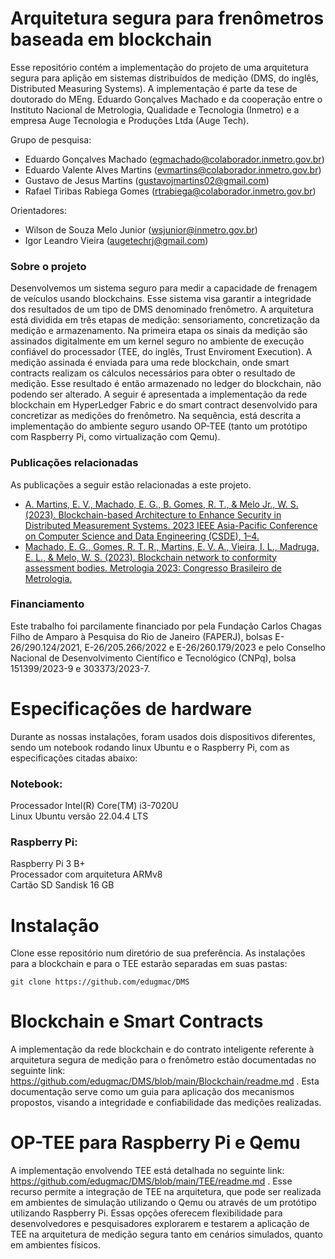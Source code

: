 # Arquitetura segura para frenômetros baseada em blockchain
Esse repositório contém a implementação do projeto de uma arquitetura segura para aplição em sistemas distribuídos de medição (DMS, do inglês, Distributed Measuring Systems). A implementação é parte da tese de doutorado do MEng. Eduardo Gonçalves Machado e da cooperação entre o Instituto Nacional de Metrologia, Qualidade e Tecnologia (Inmetro) e a empresa Auge Tecnologia e Produções Ltda (Auge Tech).

Grupo de pesquisa:
* Eduardo Gonçalves Machado (egmachado@colaborador.inmetro.gov.br)
* Eduardo Valente Alves Martins (evmartins@colaborador.inmetro.gov.br)
* Gustavo de Jesus Martins (gustavojmartins02@gmail.com)
* Rafael Tiribas Rabiega Gomes (rtrabiega@colaborador.inmetro.gov.br)

Orientadores:
* Wilson de Souza Melo Junior (wsjunior@inmetro.gov.br)
* Igor Leandro Vieira (augetechrj@gmail.com)

### Sobre o projeto
Desenvolvemos um sistema seguro para medir a capacidade de frenagem de veículos usando blockchains. Esse sistema visa garantir a integridade dos resultados de um tipo de DMS denominado frenômetro. A arquitetura está dividida em três etapas de medição: sensoriamento, concretização da medição e armazenamento. Na primeira etapa os sinais da medição são assinados digitalmente em um kernel seguro no ambiente de execução confiável do processador (TEE, do inglês, Trust Enviroment Execution). A medição assinada é enviada para uma rede blockchain, onde smart contracts realizam os cálculos necessários para obter o resultado de medição. Esse resultado é então armazenado no ledger do blockchain, não podendo ser alterado. A seguir é apresentada a implementação da rede blockchain em HyperLedger Fabric e do smart contract desenvolvido para concretizar as medições do frenômetro. Na sequência, está descrita a implementação do ambiente seguro usando OP-TEE (tanto um protótipo com Raspberry Pi, como virtualização com Qemu).

### Publicações relacionadas
As publicações a seguir estão relacionadas a este projeto.

* [A. Martins, E. V., Machado, E. G., B. Gomes, R. T., & Melo Jr., W. S. (2023). Blockchain-based Architecture to Enhance Security in Distributed Measurement Systems. 2023 IEEE Asia-Pacific Conference on Computer Science and Data Engineering (CSDE), 1–4.](https://ieeexplore.ieee.org/abstract/document/10487656)
* [Machado, E. G., Gomes, R. T. R., Martins, E. V. A., Vieira, I. L., Madruga, E. L., & Melo, W. S. (2023). Blockchain network to conformity assessment bodies. Metrologia 2023: Congresso Brasileiro de Metrologia.](https://metrologia2023.org.br/?page_id=6627)

### Financiamento
Este trabalho foi parcilamente financiado por pela Fundação Carlos Chagas Filho de Amparo à Pesquisa do Rio de Janeiro (FAPERJ), bolsas E-26/290.124/2021, E-26/205.266/2022 e E-26/260.179/2023 e pelo Conselho Nacional de Desenvolvimento Científico e Tecnológico (CNPq), bolsa 151399/2023-9 e 303373/2023-7.

# Especificações de hardware
Durante as nossas instalações, foram usados dois dispositivos diferentes, sendo um notebook rodando linux Ubuntu e o Raspberry Pi, com as especificações citadas abaixo:
### Notebook:
Processador Intel(R) Core(TM) i3-7020U<br>
Linux Ubuntu versão 22.04.4 LTS

### Raspberry Pi:
Raspberry Pi 3 B+<br>
Processador com arquitetura ARMv8<br>
Cartão SD Sandisk 16 GB

# Instalação

Clone esse repositório num diretório de sua preferência. As instalações para a blockchain e para o TEE estarão separadas em suas pastas:
```
git clone https://github.com/edugmac/DMS
```

# Blockchain e Smart Contracts

A implementação da rede blockchain e do contrato inteligente referente à arquitetura segura de medição para o frenômetro estão  documentadas no seguinte link: https://github.com/edugmac/DMS/blob/main/Blockchain/readme.md . Esta documentação serve como um guia para aplicação dos mecanismos propostos, visando a integridade e confiabilidade das medições realizadas.

# OP-TEE para Raspberry Pi e Qemu

A implementação envolvendo TEE está detalhada no seguinte link: https://github.com/edugmac/DMS/blob/main/TEE/readme.md . Esse recurso permite a integração de TEE na arquitetura, que pode ser realizada em ambientes de simulação utilizando o Qemu ou através de um protótipo utilizando Raspberry Pi. Essas opções oferecem flexibilidade para desenvolvedores e pesquisadores explorarem e testarem a aplicação de TEE na arquitetura de medição segura tanto em cenários simulados, quanto em ambientes físicos.
